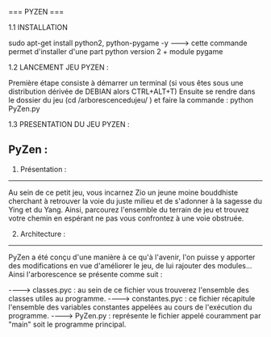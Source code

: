 === PYZEN ===

1.1 INSTALLATION 

sudo apt-get install python2, python-pygame -y ---> cette commande permet d'installer d'une part python version 2 + module pygame 

1.2 LANCEMENT JEU PYZEN : 

Première étape consiste à démarrer un terminal (si vous êtes sous une distribution dérivée de DEBIAN alors CTRL+ALT+T)
Ensuite se rendre dans le dossier du jeu (cd /arborescencedujeu/ ) et faire la commande : python PyZen.py

1.3 PRESENTATION DU JEU PYZEN :


PyZen :
----

1. Présentation : 
*****************

Au sein de ce petit jeu, vous incarnez Zio un jeune moine bouddhiste cherchant à retrouver la voie du juste milieu et de s'adonner à la sagesse du Ying et du Yang. 
Ainsi, parcourez l'ensemble du terrain de jeu et trouvez votre chemin en espérant ne pas vous confrontez à une voie obstruée.

2. Architecture :
****************

PyZen a été conçu d'une manière à ce qu'à l'avenir, l'on puisse y apporter des modifications en vue d'améliorer le jeu, de lui rajouter des modules... Ainsi l'arborescence se présente comme suit :

----> classes.pyc : au sein de ce fichier vous trouverez l'ensemble des classes utiles au programme.
----> constantes.pyc : ce fichier récapitule l'ensemble des variables constantes appelées au cours de l'exécution du programme.
----> PyZen.py : représente le fichier appelé couramment par "main" soit le programme principal.
